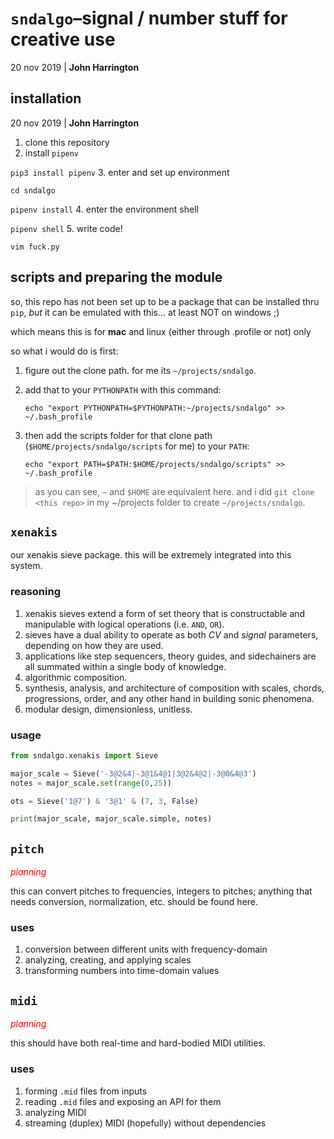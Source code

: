 # `sndalgo`<span>&ndash;</span>signal / number stuff for creative use


20 nov 2019 | __John Harrington__

## installation

20 nov 2019 | __John Harrington__

1. clone this repository
2. install `pipenv`

`pip3 install pipenv`
3. enter and set up environment

`cd sndalgo`

`pipenv install`
4. enter the environment shell

`pipenv shell`
5. write code!

`vim fuck.py`

## scripts and preparing the module

so, this repo has not been set up to be a package that can be installed thru `pip`, *but*
it can be emulated with this... at least NOT on windows ;)

which means this is for **mac** and linux (either through .profile or not) only

so what i would do is first:

1. figure out the clone path. for me its `~/projects/sndalgo`.
2. add that to your `PYTHONPATH` with this command:

   `echo "export PYTHONPATH=$PYTHONPATH:~/projects/sndalgo" >> ~/.bash_profile`

3. then add the scripts folder for that clone path (`$HOME/projects/sndalgo/scripts` for me) to your `PATH`:

   `echo "export PATH=$PATH:$HOME/projects/sndalgo/scripts" >> ~/.bash_profile`

> as you can see, `~` and `$HOME` are equivalent here. and i did `git clone <this repo>` in my ~/projects folder to create `~/projects/sndalgo`.

## `xenakis`

our xenakis sieve package. this will be extremely integrated into
this system.

### reasoning

1. xenakis sieves extend a form of set theory that is constructable
and manipulable with logical operations (i.e. `AND`, `OR`).
2. sieves have a dual ability to operate as both _CV_ and _signal_
parameters, depending on how they are used.
3. applications like step sequencers, theory guides, and
sidechainers are all summated within a single body of knowledge.
4. algorithmic composition.
5. synthesis, analysis, and architecture of composition with
scales, chords, progressions, order, and any other hand in building
sonic phenomena.
6. modular design, dimensionless, unitless.

### usage

```python
from sndalgo.xenakis import Sieve

major_scale = Sieve('-3@2&4|-3@1&4@1|3@2&4@2|-3@0&4@3')
notes = major_scale.set(range(0,25))

ots = Sieve('1@7') & '3@1' & (7, 3, False)

print(major_scale, major_scale.simple, notes)
```

## `pitch`

_<span style="color:red;">planning</span>_

this can convert pitches to frequencies, integers to pitches;
anything that needs conversion, normalization, etc. should be found
here.

### uses

1. conversion between different units with frequency-domain
2. analyzing, creating, and applying scales
3. transforming numbers into time-domain values

## `midi`

_<span style="color:red;">planning</span>_

this should have both real-time and hard-bodied MIDI utilities.

### uses

1. forming `.mid` files from inputs
2. reading `.mid` files and exposing an API for them
3. analyzing MIDI
4. streaming (duplex) MIDI (hopefully) without dependencies



